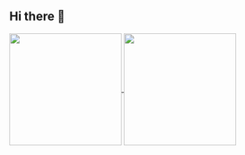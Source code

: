 ## Hi there 👋

<!--
**ckmah/ckmah** is a ✨ _special_ ✨ repository because its `README.md` (this file) appears on your GitHub profile.

Here are some ideas to get you started:

- 🔭 I’m currently working on ...
- 🌱 I’m currently learning ...
- 👯 I’m looking to collaborate on ...
- 🤔 I’m looking for help with ...
- 💬 Ask me about ...
- 📫 How to reach me: ...
- 😄 Pronouns: ...
- ⚡ Fun fact: ...
-->

<a href="https://github.com/ckmah/ckmah">
  <img height=200 align="center" src="https://github-readme-stats.vercel.app/api?username=ckmah&show_icons=true&include_all_commits=true&rank_icon=github" />
</a>
<a href="https://github.com/ckmah/ckmah">
  <img height=200 align="center" src="https://github-readme-stats.vercel.app/api/top-langs/?username=ckmah&layout=compact&hide=jupyter+notebook,javascript,html,makefile,css&langs_count=10" />
</a>
